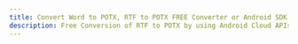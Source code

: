 ---title: Convert Word to POTX, RTF to POTX FREE Converter or Android SDKdescription: Free Conversion of RTF to POTX by using Android Cloud APIs & SDKs. Also Create, Edit & Render Microsoft Word & OpenOffice documents in the Cloud.---